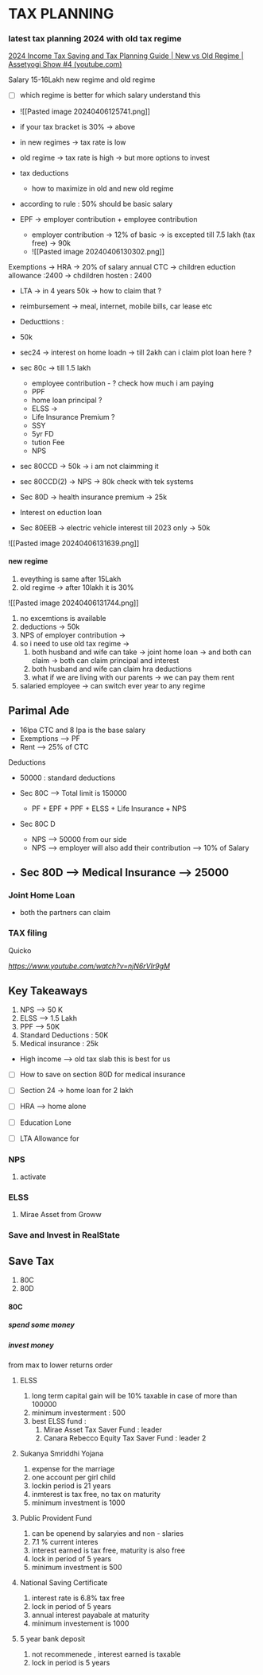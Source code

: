 # TAX PLANNING


### latest tax planning 2024 with old tax regime 
[2024 Income Tax Saving and Tax Planning Guide | New vs Old Regime | Assetyogi Show #4 (youtube.com)](https://www.youtube.com/watch?v=1xYdZu2y5qo&ab_channel=AssetYogi)

Salary 15-16Lakh 
new regime and old regime 
- [ ] which regime is better for which salary understand this 

- ![[Pasted image 20240406125741.png]]

- if your tax bracket is 30% -> above 
- in new regimes -> tax rate is low
- old regime -> tax rate is high -> but more options to invest 
- tax deductions 
	- how to maximize in old and new 
old regime
- according to rule : 50% should be basic salary 
- EPF -> employer contribution + employee contribution 
	- employer contribution -> 12% of basic -> is excepted till 7.5 lakh  (tax free) -> 90k 
	- ![[Pasted image 20240406130302.png]]



Exemptions 
-> HRA -> 20% of salary annual CTC
-> children eduction allowance :2400
-> chdildren hosten : 2400
- LTA -> in 4 years 50k -> how to claim that  ?
- reimbursement -> meal, internet, mobile bills, car lease etc 

- Deducttions : 
- 50k
- sec24 -> interest on home loadn -> till 2akh can i claim plot loan here ?
- sec 80c -> till 1.5 lakh
	- employee contribution - ? check how much i am paying
	- PPF 
	- home loan principal ?
	- ELSS -> 
	- Life Insurance Premium ?
	- SSY
	- 5yr FD
	- tution Fee
	- NPS 

- sec 80CCD -> 50k -> i am not claimming it 
- sec 80CCD(2) -> NPS -> 80k check with tek systems
- Sec 80D -> health insurance premium -> 25k
- Interest on eduction loan
- Sec 80EEB -> electric vehicle interest till 2023 only -> 50k


![[Pasted image 20240406131639.png]]

#### new regime 
1. eveything is same after 15Lakh
2. old regime -> after 10lakh it is 30% 


![[Pasted image 20240406131744.png]]


1. no excemtions is available 
2. deductions -> 50k 
3. NPS of employer contribution -> 
4. so i need to use old tax regime -> 
	1. both husband and wife can take -> joint home loan -> and both can claim -> both can claim principal and interest
	2. both husband and wife can claim hra deductions
	3. what if we are living with our parents -> we can pay them rent 
5. salaried employee -> can switch ever year to any regime 




## Parimal Ade
- 16lpa CTC and 8 lpa is the base salary
- Exemptions --> PF
- Rent --> 25% of CTC 


Deductions 
- 50000 : standard deductions
- Sec 80C --> Total limit is 150000
	- PF + EPF + PPF + ELSS + Life Insurance  + NPS


- Sec 80C D 
	- NPS --> 50000 from our side 
	- NPS --> employer will also add their contribution --> 10% of Salary 
- Sec 80D --> Medical Insurance  --> 25000
	-
	
	

### Joint Home Loan
-  both the partners can claim 


### TAX filing 
Quicko

*https://www.youtube.com/watch?v=njN6rVIr9gM*








## Key Takeaways 
1. NPS --> 50 K   
2. ELSS  --> 1.5 Lakh 
3. PPF --> 50K 
4. Standard Deductions : 50K
5. Medical insurance : 25k 

- High income --> old tax slab this is best for us 


- [ ] How to save on section 80D for medical insurance 
- [ ] Section 24 -> home loan for 2 lakh
- [ ] HRA --> home alone
- [ ] Education Lone
- [ ] LTA Allowance for 




### NPS
1. activate


### ELSS
1. Mirae Asset from Groww


### Save and Invest in RealState






## Save Tax
1. 80C
2. 80D

#### 80C
##### spend some money

##### invest money
from max to lower returns order
1. ELSS  
	1. long term capital gain will be 10% taxable in case of more than 100000
	2. minimum investerment : 500
	3. best ELSS fund :
		1. Mirae Asset Tax Saver Fund : leader
		2. Canara Rebecco Equity Tax Saver Fund :  leader 2
	
2. Sukanya Smriddhi Yojana
	1. expense for the marriage 
	2. one account per girl child
	3. lockin period is 21 years
	4. inmterest is tax free, no tax on maturity
	5. minimum investment is 1000
3. Public Provident Fund
	1. can be openend by salaryies and non - slaries 
	2. 7.1 % current interes
	3. interest earned is tax free, maturity is also free
	4. lock in period of 5 years
	5. minimum investment is 500
	
4. National Saving Certificate
	1. interest rate is 6.8% tax free
	2. lock in period of 5 years
	3. annual interest payabale at maturity
	4. minimum investement is 1000

5. 5 year bank deposit
	1. not recommenede , interest earned is taxable
	2. lock in period is 5 years 




